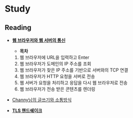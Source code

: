 Study
===

Reading
---
- **[웹 브라우저와 웹 서버의 통신](https://aws.amazon.com/ko/blogs/korea/what-happens-when-you-type-a-url-into-your-browser/)**
  - **목차**
  1. 웹 브라우저에 URL을 입력하고 Enter
  2. 웹 브라우저가 도메인의 IP 주소를 조회
  3. 웹 브라우저가 찾은 IP 주소를 기반으로 서버와의 TCP 연결
  4. 웹 브라우저가 HTTP 요청을 서버로 전송
  5. 웹 서버가 요청을 처리하고 응답을 다시 웹 브라우저로 전송
  6. 웹 브라우저가 전송 받은 콘텐츠를 렌더링

- [Channy님의 글쓰기와 소통방식](http://channy.creation.net/blog/1620#comment-807601)

- **[TLS 핸드쉐이크](https://www.cloudflare.com/ko-kr/learning/ssl/transport-layer-security-tls/)**
